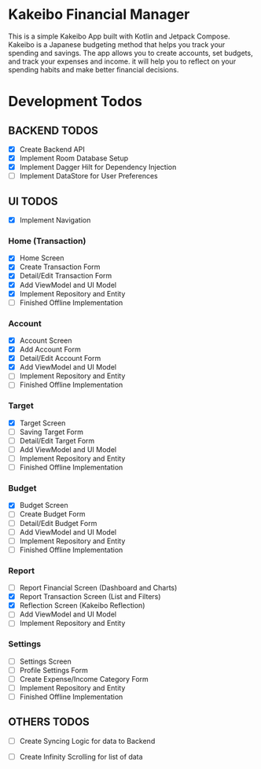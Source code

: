 # Kakeibo Financial Manager

This is a simple Kakeibo App built with Kotlin and Jetpack Compose.
Kakeibo is a Japanese budgeting method that helps you track your spending and savings. The app
allows you to create accounts, set budgets, and track your expenses and income. it will help you to
reflect on your spending habits and make better financial decisions.

# Development Todos

## BACKEND TODOS

- [x] Create Backend API
- [x] Implement Room Database Setup
- [x] Implement Dagger Hilt for Dependency Injection
- [ ] Implement DataStore for User Preferences

## UI TODOS

- [x] Implement Navigation

### Home (Transaction)

- [x] Home Screen
- [x] Create Transaction Form
- [x] Detail/Edit Transaction Form
- [x] Add ViewModel and UI Model
- [x] Implement Repository and Entity
- [ ] Finished Offline Implementation

### Account

- [x] Account Screen
- [x] Add Account Form
- [x] Detail/Edit Account Form
- [x] Add ViewModel and UI Model
- [ ] Implement Repository and Entity
- [ ] Finished Offline Implementation

### Target

- [x] Target Screen
- [ ] Saving Target Form
- [ ] Detail/Edit Target Form
- [ ] Add ViewModel and UI Model
- [ ] Implement Repository and Entity
- [ ] Finished Offline Implementation

### Budget

- [x] Budget Screen
- [ ] Create Budget Form
- [ ] Detail/Edit Budget Form
- [ ] Add ViewModel and UI Model
- [ ] Implement Repository and Entity
- [ ] Finished Offline Implementation

### Report

- [ ] Report Financial Screen (Dashboard and Charts)
- [x] Report Transaction Screen (List and Filters)
- [x] Reflection Screen (Kakeibo Reflection)
- [ ] Add ViewModel and UI Model
- [ ] Implement Repository and Entity

### Settings

- [ ] Settings Screen
- [ ] Profile Settings Form
- [ ] Create Expense/Income Category Form
- [ ] Implement Repository and Entity
- [ ] Finished Offline Implementation

## OTHERS TODOS

- [ ] Create Syncing Logic for data to Backend
- [ ] Create Infinity Scrolling for list of data

